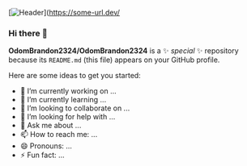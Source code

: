 [![Header](https://raw.githubusercontent.com/MartinHeinz/<OWNER>/<OWNER>/readme_header.png "Header")](https://some-url.dev/

### Hi there 👋


**OdomBrandon2324/OdomBrandon2324** is a ✨ _special_ ✨ repository because its `README.md` (this file) appears on your GitHub profile.

Here are some ideas to get you started:

- 🔭 I’m currently working on ...
- 🌱 I’m currently learning ...
- 👯 I’m looking to collaborate on ...
- 🤔 I’m looking for help with ...
- 💬 Ask me about ...
- 📫 How to reach me: ...
- 😄 Pronouns: ...
- ⚡ Fun fact: ...

